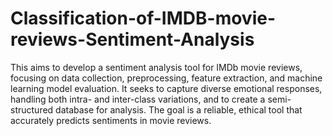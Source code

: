 # Classification-of-IMDB-movie-reviews-Sentiment-Analysis

This aims to develop a sentiment analysis tool for IMDb movie reviews, focusing on data collection, preprocessing, feature extraction, and machine learning model evaluation. It seeks to capture diverse emotional responses, handling both intra- and inter-class variations, and to create a semi-structured database for analysis. The goal is a reliable, ethical tool that accurately predicts sentiments in movie reviews.
